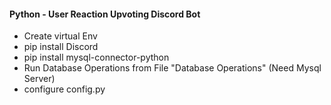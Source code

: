 #### Python - User Reaction Upvoting Discord Bot
- Create virtual Env
- pip install Discord
- pip install mysql-connector-python
- Run Database Operations from File "Database Operations" (Need Mysql Server)
- configure config.py
